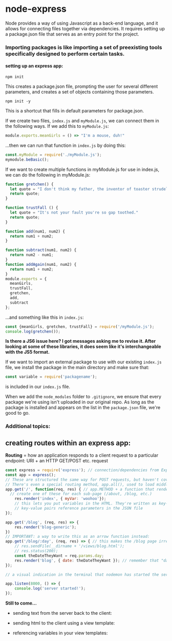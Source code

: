 <!-- When you're finished updating your node & express readme, copy-paste it into here for submission! -->
# node-express

Node provides a way of using Javascript as a back-end language, and it allows for connecting files together via dependencies. It requires setting up a package.json file that serves as an entry point for the project.

### Importing packages is like importing a set of preexisting tools specifically designed to perform certain tasks.

#### setting up an express app:

```
npm init
```
This creates a package.json file, prompting the user for several different parameters, and creates a set of objects containing those parameters.

```
npm init -y
```

This is a shortcut that fills in default parameters for package.json.

If we create two files, ```index.js``` and ```myModule.js```, we can connect them in the following ways. If we add this to ```myModule.js```:

```js
module.exports.meanGirls = () => "I'm a mouse, duh!"
```
...then we can run that function in ```index.js``` by doing this:

```js
const.myModule = require('./myModule.js');
mymodule.beBasic();
```
If we want to create multiple functions in myModule.js for use in index.js, we can do the following in myModule.js:

```js
function gretchen() {
  let quote = "I don't think my father, the inventor of toaster strudel, would appreciate that."
  return quote;
}

function trustFall () {
  let quote = "It's not your fault you're so gap toothed."
  return quote;
}

function add(num1, num2) {
  return num1 + num2;
}

function subtract(num1, num2) {
  return num2 - num1;
}
function addAgain(num1, num2) {
  return num1 + num2;
}
module.exports = {
  meanGirls,
  trustFall,
  gretchen,
  add,
  subtract
};
```
...and something like this in ```index.js```:

```js
const {meanGirls, gretchen, trustFall} = require('/myModule.js');
console.log(gretchen());
```
**Is there a JS6 issue here? I got messages asking me to revise it. After looking at some of these libraries, it does seem like it's interchangeable with the JS5 format.**

If we want to import an external package to use with our existing ```index.js``` file, we install the package in the main directory and make sure that:
```js
const variable = require('packagename');
```
is included in our ```index.js``` file.

When we add the ```node_modules``` folder to ```.gitignore```, we ensure that every package we're using isn't uploaded in our original repo. As long as the package is installed and appears on the list in the ```package.json``` file, we're good to go.

### Additional topics:

## creating routes within an express app:

**Routing** = how an application responds to a client request to a particular endpoint: URI + an HTTP GET/POST etc. request

```js
const express = require('express'); // connection/dependencies from Express
const app = express();
// These are structured the same way for POST requests, but haven't covered those yet
// There's even a special routing method, app.all(), used to load middleware functions at a path for all HTTP request methods. (express.js site)
app.get('/', function(req, res) { // app.METHOD + a function that renders a request response
  // create one of these for each sub-page (/about, /blog, etc.)
    res.render('index', { myVar: 'woohoo'});
    // this lets you put variables in the HTML. They're written as key-value pairs
    // key-value pairs reference parameters in the JSON file  
});

app.get('/blog', (req, res) => {
    res.render('blog-generic');
})
// IMPORTANT: a way to write this as an arrow function instead:
app.get('/blog/:day', (req, res) => { // this makes the /blog page irrelevant without a date
    // res.sendFile(__dirname + '/views/blog.html');
    // res.status(200);
    const theDateTheyWant = req.params.day;
    res.render('blog', { date: theDateTheyWant }); // remember that "day" isn't the parameter in the json file
});

// a visual indication in the terminal that nodemon has started the server! Helpful to have

app.listen(8000, () => {
    console.log('server started!');
});

```
**Still to come...**

- sending text from the server back to the client:

- sending html to the client using a view template:

- referencing variables in your view templates:
